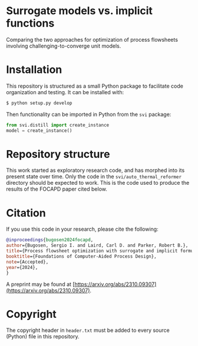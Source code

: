 # Surrogate models vs. implicit functions
Comparing the two approaches for optimization of process flowsheets involving
challenging-to-converge unit models.

# Installation
This repository is structured as a small Python package to facilitate code
organization and testing. It can be installed with:
```bash
$ python setup.py develop
```
Then functionality can be imported in Python from the `svi` package:
```python
from svi.distill import create_instance
model = create_instance()
```

# Repository structure
This work started as exploratory research code, and has morphed into its present
state over time. Only the code in the `svi/auto_thermal_reformer` directory
should be expected to work. This is the code used to produce the results of the
FOCAPD paper cited below.

# Citation
If you use this code in your research, please cite the following:
```bibtex
@inproceedings{bugosen2024focapd,
author={Bugosen, Sergio I. and Laird, Carl D. and Parker, Robert B.},
title={Process flowsheet optimization with surrogate and implicit formulations of a {G}ibbs reactor},
booktitle={Foundations of Computer-Aided Process Design},
note={Accepted},
year={2024},
}
```
A preprint may be found at [https://arxiv.org/abs/2310.09307](https://arxiv.org/abs/2310.09307).

# Copyright
The copyright header in `header.txt` must be added to every source (Python)
file in this repository.

